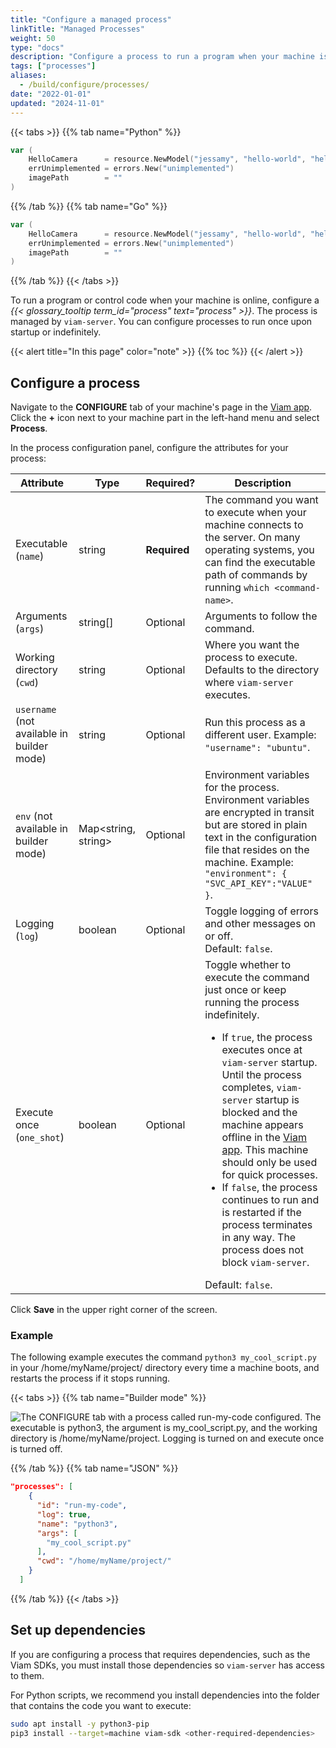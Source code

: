 ```yaml
---
title: "Configure a managed process"
linkTitle: "Managed Processes"
weight: 50
type: "docs"
description: "Configure a process to run a program when your machine is online."
tags: ["processes"]
aliases:
  - /build/configure/processes/
date: "2022-01-01"
updated: "2024-11-01"
---
```


{{< tabs >}}
{{% tab name="Python" %}}

```go {class="line-numbers linkable-line-numbers" data-start="18" data-line-offset="18" data-line="19,21"}
var (
    HelloCamera      = resource.NewModel("jessamy", "hello-world", "hello-camera")
    errUnimplemented = errors.New("unimplemented")
    imagePath        = ""
)
```

{{% /tab %}}
{{% tab name="Go" %}}

```go {class="line-numbers linkable-line-numbers" data-start="18" data-line-offset="18" data-line="19-21"}
var (
    HelloCamera      = resource.NewModel("jessamy", "hello-world", "hello-camera")
    errUnimplemented = errors.New("unimplemented")
    imagePath        = ""
)
```

{{% /tab %}}
{{< /tabs >}}

To run a program or control code when your machine is online, configure a _{{< glossary_tooltip term_id="process" text="process" >}}_.
The process is managed by `viam-server`.
You can configure processes to run once upon startup or indefinitely.

{{< alert title="In this page" color="note" >}}
{{% toc %}}
{{< /alert >}}

## Configure a process

Navigate to the **CONFIGURE** tab of your machine's page in the [Viam app](https://app.viam.com).
Click the **+** icon next to your machine part in the left-hand menu and select **Process**.

In the process configuration panel, configure the attributes for your process:

<!-- prettier-ignore -->
| Attribute | Type | Required? | Description |
| --------- | ---- | --------- | ----------- |
| Executable (`name`) | string  | **Required** | The command you want to execute when your machine connects to the server. On many operating systems, you can find the executable path of commands by running `which <command-name>`. |
| Arguments (`args`) | string[]  | Optional | Arguments to follow the command. |
| Working directory (`cwd`) | string  | Optional | Where you want the process to execute. Defaults to the directory where `viam-server` executes. |
| `username` (not available in builder mode) | string | Optional | Run this process as a different user. Example: `"username": "ubuntu"`. |
| `env` (not available in builder mode) | Map<string, string> | Optional | Environment variables for the process. Environment variables are encrypted in transit but are stored in plain text in the configuration file that resides on the machine. Example: `"environment": { "SVC_API_KEY":"VALUE" }`. |
| Logging (`log`) | boolean | Optional | Toggle logging of errors and other messages on or off. <br>Default: `false`. |
| Execute once (`one_shot`) | boolean | Optional     | Toggle whether to execute the command just once or keep running the process indefinitely.<ul><li>If `true`, the process executes once at `viam-server` startup. Until the process completes, `viam-server` startup is blocked and the machine appears offline in the [Viam app](https://app.viam.com). This machine should only be used for quick processes.</li><li>If `false`, the process continues to run and is restarted if the process terminates in any way. The process does not block `viam-server`.</li></ul> Default: `false`. |

Click **Save** in the upper right corner of the screen.

### Example

The following example executes the command `python3 my_cool_script.py` in your <file>/home/myName/project/</file> directory every time a machine boots, and restarts the process if it stops running.

{{< tabs >}}
{{% tab name="Builder mode" %}}

![The CONFIGURE tab with a process called run-my-code configured. The executable is python3, the argument is my_cool_script.py, and the working directory is /home/myName/project. Logging is turned on and execute once is turned off.](/build/configure/process-fancy.png)

{{% /tab %}}
{{% tab name="JSON" %}}

```json
"processes": [
    {
      "id": "run-my-code",
      "log": true,
      "name": "python3",
      "args": [
        "my_cool_script.py"
      ],
      "cwd": "/home/myName/project/"
    }
  ]
```

{{% /tab %}}
{{< /tabs >}}

## Set up dependencies

If you are configuring a process that requires dependencies, such as the Viam SDKs, you must install those dependencies so `viam-server` has access to them.

For Python scripts, we recommend you install dependencies into the folder that contains the code you want to execute:

```sh {class="command-line" data-prompt="$"}
sudo apt install -y python3-pip
pip3 install --target=machine viam-sdk <other-required-dependencies>
```
